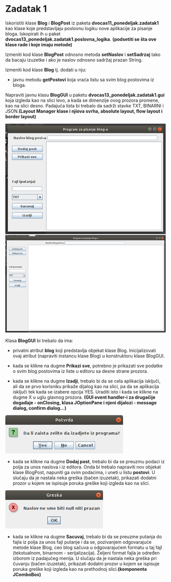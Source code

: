 # Zadatak 1



Iskoristiti klase **Blog** i **BlogPost** iz paketa **dvocas11_ponedeljak.zadatak1** kao klase koje predstavljaju poslovnu logiku nove aplikacije za pisanje bloga. Iskopirati ih u paket **dvocas13_ponedeljak.zadatak1.poslovna_logika**. **(podsetiti se šta ove klase rade i koje imaju metode)**


Izmeniti kod klase **BlogPost** odnosno metoda **setNaslov** i **setSadrzaj** tako da bacaju izuzetke i ako je naslov odnosno sadržaj prazan String. 


Izmeniti kod klase **Blog** tj. dodati u nju:


- javnu metodu **getPostovi** koja vraća listu sa svim blog postovima iz bloga.


Napraviti javnu klasu **BlogGUI** u paketu **dvocas13_ponedeljak.zadatak1.gui** koja izgleda kao na slici levo, a kada se dimenzije ovog prozora promene, kao na slici desno. Padajuća lista bi trebalo da sadrži stavke TXT, BINARNI i JSON.**(Layout Manager klase i njiova svrha, absolute layout, flow layout i border layout)**


![BlogGUI](BlogGUI.jpg)
![BlogGUIMaksimizovan](BlogGUIMaksimizovan.jpg)


Klasa **BlogGUI** bi trebalo da ima: 


- privatni atribut **blog** koji predstavlja objekat klase Blog. Inicijalizovati ovaj atribut (napraviti instancu klase Blog) u konstruktoru klase BlogGUI.



- kada se klikne na dugme **Prikazi sve**, potrebno je prikazati sve podatke o svim blog postovima iz liste u editoru sa desne strane prozora.

- kada se klikne na dugme **Izadji**, trebalo bi da se cela aplikacija isključi, ali da se prvo korisniku prikaže dijalog kao na slici, pa da se aplikacija isključi tek kada se izabere opcija YES. Uraditi isto i kada se klikne na dugme X u uglu glavnog prozora. **(GUI event handler-i za drugačije događaje - onClosing, klasa JOptionPane i njeni dijalozi - message dialog, confirm dialog...)**

![Dijalog izlaz](DijalogIzlaz.jpg)

- kada se klikne na dugme **Dodaj post**, trebalo bi da se preuzmu podaci iz polja za unos naslova i iz editora. Onda bi trebalo napraviti nov objekat klase BlogPost, napuniti ga ovim podacima, i uneti u listu **postovi**. U slučaju da je nastala neka greška (bačen izuzetak), prikazati dodatni prozor u kojem se ispisuje poruka greške koji izgleda kao na slici.

![Dijalog greska](DijalogGreska.jpg)

- kada se klikne na dugme **Sacuvaj**, trebalo bi da se preuzme putanja do fajla iz polja za unos fajl putanje i da se, pozivanjem odgovarajuće metode klase Blog, ceo blog sačuva u odgovarajućem formatu u taj fajl (tekstualnom, binarnom - serijalizacija). Željeni format fajla je određen izborom iz padajućeg menija. U slučaju da je nastala neka greška pri čuvanju (bačen izuzetak), prikazati dodatni prozor u kojem se ispisuje poruka greške koji izgleda kao na prethodnoj slici.**(komponenta JComboBox)**
